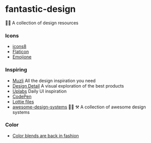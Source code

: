 # fantastic-design
👨‍🎨 A collection of design resources

### Icons

- [icons8](https://icons8.com/)
- [Flaticon](http://www.flaticon.com/)
- [Emojione](http://emojione.com/)

### Inspiring

- [Muzli](https://medium.muz.li/) All the design inspiration you need
- [Design Detail](http://www.brianlovin.com/) A visual exploration of the best products
- [Uplabs](https://www.uplabs.com/) Daily UI inspiration
- [CodePen](http://codepen.io/pens/)
- [Lottie files](http://www.lottiefiles.com/)
- [awesome-design-systems](https://github.com/alexpate/awesome-design-systems) 💅🏻 ⚒ A collection of awesome design systems

### Color

- [Color blends are back in fashion](https://blog.prototypr.io/https-medium-com-colorblends-aebda77c8742)
